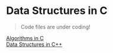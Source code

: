 # Data Structures in C

> Code files are under coding!

[Algorithms in C](https://github.com/A7abhilash/dsa-C/tree/algorithms)  
[Data Structures in C++](https://github.com/A7abhilash/dsa-cpp)
